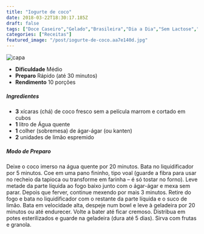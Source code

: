 ```yaml
---
title: "Iogurte de coco"
date: 2018-03-22T18:30:17.185Z
draft: false
tags: ["Doce Caseiro","Gelado","Brasileira","Dia a Dia","Sem Lactose","coco","Lactose"]
categories: ["Receitas"]
featured_image: "/post/iogurte-de-coco.aa7e140d.jpg"
---
```


![capa](/post/iogurte-de-coco.aa7e140d.jpg)

*   **Dificuldade** Médio
*   **Preparo** Rápido (até 30 minutos)
*   **Rendimento** 10 porções

##### Ingredientes

*   **3** xícaras (chá) de coco fresco sem a película marrom e cortado em cubos
*   **1** litro de Água quente
*   **1** colher (sobremesa) de ágar-ágar (ou kanten)
*   **2** unidades de limão espremido

##### Modo de Preparo

Deixe o coco imerso na água quente por 20 minutos. Bata no liquidificador por 5 minutos. Coe em uma pano fininho, tipo voal (guarde a fibra para usar no recheio da tapioca ou transforme em farinha – é só tostar no forno). Leve metade da parte líquida ao fogo baixo junto com o ágar-ágar e mexa sem parar. Depois que ferver, continue mexendo por mais 3 minutos. Retire do fogo e bata no liquidificador com o restante da parte líquida e o suco de limão. Bata em velocidade alta, despeje num bowl e leve à geladeira por 20 minutos ou até endurecer. Volte a bater até ficar cremoso. Distribua em potes esterilizados e guarde na geladeira (dura até 5 dias). Sirva com frutas e granola.
